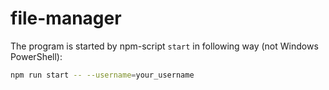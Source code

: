 # file-manager

The program is started by npm-script `start` in following way (not Windows PowerShell):

```bash
npm run start -- --username=your_username
```
